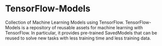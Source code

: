 # TensorFlow-Models
Collection of Machine Learning Models using TensorFlow.
TensorFlow-Models is a repository of reusable assets for machine learning with TensorFlow. In particular, it provides pre-trained SavedModels that can be reused to solve new tasks with less training time and less training data.
